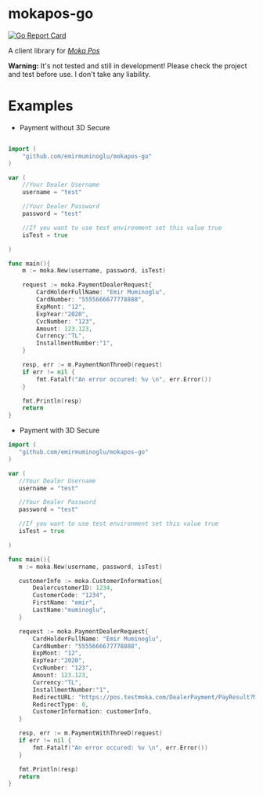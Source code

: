 
# mokapos-go

[![Go Report Card](https://goreportcard.com/badge/github.com/emirmuminoglu/mokapos-go)](https://goreportcard.com/report/github.com/emirmuminoglu/mokapos-go)

A client library for *[Moka Pos](https://www.moka.com/moka-pos/)*

**Warning:** It's not tested and still in development! Please check the project and test before use. I don't take any liability.

# Examples


 - Payment without 3D Secure
```go

import (
    "github.com/emirmuminoglu/mokapos-go"
)

var (
    //Your Dealer Username
    username = "test"

    //Your Dealer Password
    password = "test"

    //If you want to use test environment set this value true
    isTest = true

)

func main(){
    m := moka.New(username, password, isTest)

    request := moka.PaymentDealerRequest{
        CardHolderFullName: "Emir Muminoglu",
        CardNumber: "5555666677778888",
        ExpMont: "12",
        ExpYear:"2020",
        CvcNumber: "123",
        Amount: 123.123,
        Currency:"TL",
        InstallmentNumber:"1",
    }

    resp, err := m.PaymentNonThreeD(request)
    if err != nil {
        fmt.Fatalf("An error occured: %v \n", err.Error())
    }

    fmt.Println(resp)
    return
}
```

 - Payment with 3D Secure

 ```go
import (
    "github.com/emirmuminoglu/mokapos-go"
)

var (
    //Your Dealer Username
    username = "test"

    //Your Dealer Password
    password = "test"

    //If you want to use test environment set this value true
    isTest = true

)

func main(){
    m := moka.New(username, password, isTest)

    customerInfo := moka.CustomerInformation{
        DealercustomerID: 1234,
        CustomerCode: "1234",
        FirstName: "emir",
        LastName:"muminoglu",
    }

    request := moka.PaymentDealerRequest{
        CardHolderFullName: "Emir Muminoglu",
        CardNumber: "5555666677778888",
        ExpMont: "12",
        ExpYear:"2020",
        CvcNumber: "123",
        Amount: 123.123,
        Currency:"TL",
        InstallmentNumber:"1",
        RedirectURL: "https://pos.testmoka.com/DealerPayment/PayResult?MyTrxId=1A2B3CD456",
        RedirectType: 0,
        CustomerInformation: customerInfo,
    }

    resp, err := m.PaymentWithThreeD(request)
    if err != nil {
        fmt.Fatalf("An error occured: %v \n", err.Error())
    }

    fmt.Println(resp)
    return
}

 ```
